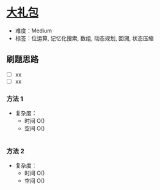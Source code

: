 # [大礼包](https://leetcode-cn.com/problems/shopping-offers/)

- 难度：Medium
- 标签：位运算, 记忆化搜索, 数组, 动态规划, 回溯, 状态压缩

## 刷题思路

- [ ] xx
- [ ] xx

### 方法 1

- 复杂度：
    - 时间 O()
    - 空间 O()

``` js

```

### 方法 2

- 复杂度：
    - 时间 O()
    - 空间 O()

``` js

```
